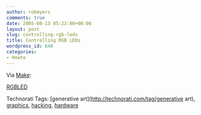 ```yaml
---
author: robmyers
comments: true
date: 2005-08-13 05:23:08+00:00
layout: post
slug: controlling-rgb-leds
title: Controlling RGB LEDs
wordpress_id: 640
categories:
- Howto
---
```


  
Via [Make](http://www.makezine.com/blog/archive/2005/08/rgb_led_project.html?CMP=OTC-0D6B48984890):  


  
[RGBLED](http://www.dvarchive.org/RGBLED/)  


  


Technorati Tags: [generative art](http://technorati.com/tag/generative art), [graphics](http://technorati.com/tag/graphics), [hacking](http://technorati.com/tag/hacking), [hardware](http://technorati.com/tag/hardware)

  


